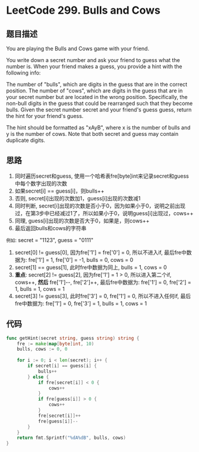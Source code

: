 # LeetCode 299. Bulls and Cows
## 题目描述
You are playing the Bulls and Cows game with your friend.

You write down a secret number and ask your friend to guess what the number is. When your friend makes a guess, you provide a hint with the following info:

The number of "bulls", which are digits in the guess that are in the correct position.
The number of "cows", which are digits in the guess that are in your secret number but are located in the wrong position. Specifically, the non-bull digits in the guess that could be rearranged such that they become bulls.
Given the secret number secret and your friend's guess guess, return the hint for your friend's guess.

The hint should be formatted as "xAyB", where x is the number of bulls and y is the number of cows. Note that both secret and guess may contain duplicate digits.
## 思路
1. 同时遍历secret和guess, 使用一个哈希表fre[byte]int来记录secret和guess中每个数字出现的次数
2. 如果secret[i] == guess[i]，则bulls++
3. 否则, secret[i]出现的次数加1，guess[i]出现的次数减1
4. 同时判断, secret[i]出现的次数是否小于0，因为如果小于0，说明之前出现过，在第3步中已经减过1了，所以如果小于0，说明guess[i]出现过，cows++
5. 同理, guess[i]出现的次数是否大于0，如果是，则cows++
6. 最后返回bulls和cows的字符串

`例如`: secret = "1123", guess = "0111"
1. secret[0] != guess[0], 因为fre['1'] = fre['0'] = 0, 所以不进入if, 最后fre中数据为: fre['1'] = 1, fre['0'] = -1, bulls = 0, cows = 0
2. secret[1] == guess[1], 此时fre中数据为同上, bulls = 1, cows = 0
3. **重点**: secret[2] != guess[2], 因为fre['1'] = 1 > 0, 所以进入第二个if, cows++, **然后** fre['1']--, fre['2']++, 最后fre中数据为: fre['1'] = 0, fre['2'] = 1, bulls = 1, cows = 1
4. secret[3] != guess[3], 此时fre['3'] = 0, fre['1'] = 0, 所以不进入任何if, 最后fre中数据为: fre['1'] = 0, fre['3'] = 1, bulls = 1, cows = 1

## 代码
```go
func getHint(secret string, guess string) string {
    fre := make(map[byte]int, 10)
    bulls, cows := 0, 0
	
    for i := 0; i < len(secret); i++ {
        if secret[i] == guess[i] {
            bulls++
        } else {
            if fre[secret[i]] < 0 {
                cows++
            }
            if fre[guess[i]] > 0 {
                cows++
            }
            fre[secret[i]]++
            fre[guess[i]]--
        }
    }
    return fmt.Sprintf("%dA%dB", bulls, cows)
}
```